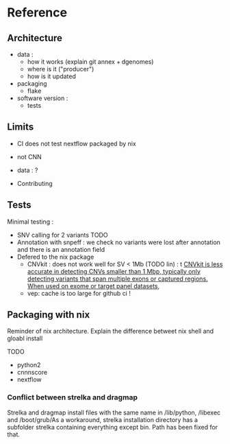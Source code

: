 # Reference

## Architecture

- data :
  - how it works (explain git annex + dgenomes)
  - where is it ("producer")
  - how is it updated
- packaging
  - flake
- software version :
  - tests

## Limits

- CI does not test nextflow packaged by nix
- not CNN
- data : ?

- Contributing

## Tests

Minimal testing :

- SNV calling for 2 variants TODO
- Annotation with snpeff : we check no variants were lost after annotation and
  there is an annotation field
- Defered to the nix package
  - CNVkit : does not work well for SV < 1Mb (TODO lin) : t
    [CNVkit is less accurate in detecting CNVs smaller than 1 Mbp, typically only detecting variants that span multiple exons or captured regions. When used on exome or target panel datasets,](https://cnvkit.readthedocs.io/en/stable/germline.html)
  - vep: cache is too large for github ci !

## Packaging with nix

Reminder of nix architecture. Explain the difference betweet nix shell and
gloabl install

TODO

- python2
- cnnnscore
- nextflow

### Conflict between strelka and dragmap

Strelka and dragmap install files with the same name in /lib/python, /libexec
and /boot/grub/As a workaround, strelka installation directory has a subfolder
strelka containing everything except bin. Path has been fixed for that.
